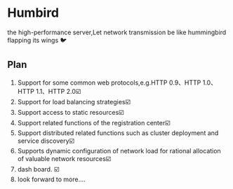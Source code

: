 # Humbird
the high-performance server,Let network transmission be like hummingbird flapping its wings 🐦

## Plan
1. Support for some common web protocols,e.g.HTTP 0.9、HTTP 1.0、HTTP 1.1、HTTP 2.0:ballot_box_with_check:
2. Support for load balancing strategies:ballot_box_with_check:
3. Support access to static resources:ballot_box_with_check:
4. Support related functions of the registration center:ballot_box_with_check:
5. Support distributed related functions such as cluster deployment and service discovery:ballot_box_with_check:
6. Supports dynamic configuration of network load for rational allocation of valuable network resources:ballot_box_with_check:
7. dash board. :ballot_box_with_check:
8. look forward to more....
